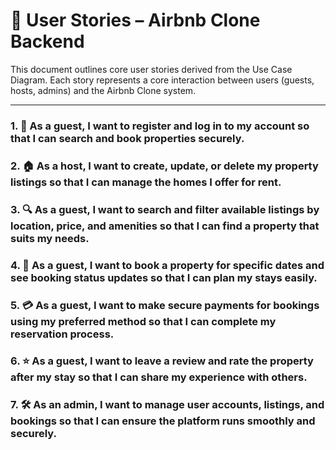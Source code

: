 

# 📘 User Stories – Airbnb Clone Backend

This document outlines core user stories derived from the Use Case Diagram. Each story represents a core interaction between users (guests, hosts, admins) and the Airbnb Clone system.

---

### 1. 🧍 As a guest, I want to register and log in to my account so that I can search and book properties securely.

### 2. 🏠 As a host, I want to create, update, or delete my property listings so that I can manage the homes I offer for rent.

### 3. 🔍 As a guest, I want to search and filter available listings by location, price, and amenities so that I can find a property that suits my needs.

### 4. 📅 As a guest, I want to book a property for specific dates and see booking status updates so that I can plan my stays easily.

### 5. 💳 As a guest, I want to make secure payments for bookings using my preferred method so that I can complete my reservation process.

### 6. ⭐ As a guest, I want to leave a review and rate the property after my stay so that I can share my experience with others.

### 7. 🛠️ As an admin, I want to manage user accounts, listings, and bookings so that I can ensure the platform runs smoothly and securely.

